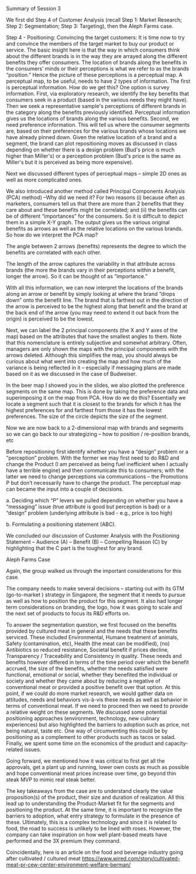 Summary of Session 3

We first did Step 4 of Customer Analysis (recall Step 1: Market Research; Step 2: Segmentation; Step 3: Targeting), then the Aleph Farms case.



Step 4 - Positioning: Convincing the target customers: It is time now to try and convince the members of the target market to buy our product or service. The basic insight here is that the way in which consumers think about the different brands is in the way they are arrayed along the different benefits they offer consumers. The location of brands along the benefits in the consumers’ minds or their perceptions is what we refer to as the brands “position.” Hence the picture of these perceptions is a perceptual map. A perceptual map, to be useful, needs to have 2 types of information. The first is perceptual information. How do we get this? One option is survey information. First, via exploratory research, we identify the key benefits that consumers seek in a product (based in the various needs they might have). Then we seek a representative sample's perceptions of different brands in the category along the benefits previously identified. Perceptual information gives us the locations of brands along the various benefits. Second, we need preference information. This will tell us where the consumer segments are, based on their preferences for the various brands whose locations we have already pinned down. Given the relative location of a brand and a segment, the brand can plot repositioning moves as discussed in class depending on whether there is a design problem (Bud's price is much higher than Miller's) or a perception problem (Bud's price is the same as Miller's but it is perceived as being more expensive).

 

Next we discussed different types of perceptual maps – simple 2D ones as well as more complicated ones.

 

We also introduced another method called Principal Components Analysis (PCA) method) –Why did we need it? For two reasons (i) because often as marketers, consumers tell us that there are more than 2 benefits that they care about and these benefits might be correlated; and (ii) the benefits can be of different “importances” for the consumers. So it is difficult to depict them in a simple X-Y graph. The output gives us the various original benefits as arrows as well as the relative locations on the various brands. So how do we interpret the PCA map?

The angle between 2 arrows (benefits) represents the degree to which the benefits are correlated with each other.

The length of the arrow captures the variability in that attribute across brands (the more the brands vary in their perceptions within a benefit, longer the arrow). So it can be thought of as “importance.”

With all this information, we can now interpret the locations of the brands along an arrow or benefit by simply looking at where the brand “drops down” onto the benefit line. The brand that is farthest out in the direction of the arrow is perceived to be the highest along that benefit and the brand at the back end of the arrow (you may need to extend it out back from the origin) is perceived to be the lowest.

Next, we can label the 2 principal components (the X and Y axes of the map) based on the attributes that have the smallest angles to them. Note that this nomenclature is entirely subjective and somewhat arbitrary. Often, managers are only shown the maps with the principal components with the arrows deleted. Although this simplifies the map, you should always be curious about what went into creating the map and how much of the variance is being reflected in it – especially if messaging plans are made based on it as we discussed in the case of Budweiser.

In the beer map I showed you in the slides, we also plotted the preference segments on the same map. This is done by taking the preference data and superimposing it on the map from PCA. How do we do this? Essentially we locate a segment such that it is closest to the brands for which it has the highest preferences for and farthest from those it has the lowest preferences. The size of the circle depicts the size of the segment.


Now we are now back to a 2-dimensional map with brands and segments so we can go back to our strategizing – how to position / re-position brands, etc

Before repositioning first identify whether you have a “design” problem or a “perception” problem. With the former we may first need to do R&D and change the Product (I am perceived as being fuel inefficient when I actually have a terrible engine) and then communicate this to consumers; with the latter we need to change perceptions via communications – the Promotions P but don’t necessarily have to change the product.
The perceptual map can became the input into a couple of decisions.

 

a.       Deciding which “P” levers we pulled depending on whether you have a “messaging” issue (true attribute is good but perception is bad) or a “design” problem (underlying attribute is bad - e.g., price is too high)

 

b.       Formulating a positioning statement (ABC).



We concluded our discussion of Customer Analysis with the Positioning Statement – Audience (A) – Benefit (B) – Compelling Reason (C) by highlighting that the C part is the toughest for any brand.



Aleph Farms Case



Again, the group walked us through the important considerations for this case.



The company needs to make several decisions – starting out with its GTM (go-to-market ) strategy in Singapore, the segment that it needs to pursue as well as how to position the product for this segment. It also had longer term considerations on branding, the logo, how it was going to scale and the next set of products to focus its R&D efforts on. 

 

To answer the segmentation question, we first focused on the benefits provided by cultured meat in general and the needs that these benefits serviced. These included Environmental, Humane treatment of animals, Safety (contamination, etc), Health (the meat can be modified), (no) Antibiotics so reduced resistance, Societal benefit if prices decline, Transparency / Traceability and Consistency in quality. These needs and benefits however differed in terms of the time period over which the benefit accrued, the size of the benefits, whether the needs satisfied were functional, emotional or social, whether they benefited the individual or society and whether they came about by reducing a negative of conventional meat or provided a positive benefit over that option. At this point, if we could do more market research, we would gather data on attitudes, needs and behaviors vis-à-vis these needs as well as behavior in terms of conventional meat. If we need to proceed then we need to provide a relative weight on these segments. We discussed some potential positioning approaches (environment, technology, new culinary experiences) but also highlighted the barriers to adoption such as price, not being natural, taste etc. One way of circumventing this could be by positioning as a complement to other products such as tacos or salad. Finally, we spent some time on the economics of the product and capacity-related issues. 

 

Going forward, we mentioned how it was critical to first get all the approvals, get a plant up and running, lower own costs as much as possible and hope conventional meat prices increase over time, go beyond thin steak MVP to mimic real steak better.  

 

The key takeaways from the case are to understand clearly the value proposition(s) of the product, their size and duration of realization. All this lead up to understanding the Product-Market fit for the segments and positioning the product. At the same time, it is important to recognize the barriers to adoption, what entry strategy to formulate in the presence of these. Ultimately, this is a complex technology and since it is related to food, the road to success is unlikely to be lined with roses. However, the company can take inspiration on how well plant-based meats have performed and the 3X premium they command.



Coincidentally, here is an article on the food and beverage industry going after cultivated / cultured meat https://www.wired.com/story/cultivated-meat-pr-cew-center-environment-welfare-berman/
